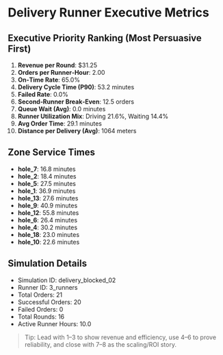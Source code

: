 # Delivery Runner Executive Metrics

## Executive Priority Ranking (Most Persuasive First)
1. **Revenue per Round**: $31.25
2. **Orders per Runner‑Hour**: 2.00
3. **On‑Time Rate**: 65.0%
4. **Delivery Cycle Time (P90)**: 53.2 minutes
5. **Failed Rate**: 0.0%
6. **Second‑Runner Break‑Even**: 12.5 orders
7. **Queue Wait (Avg)**: 0.0 minutes
8. **Runner Utilization Mix**: Driving 21.6%, Waiting 14.4%
9. **Avg Order Time**: 29.1 minutes
10. **Distance per Delivery (Avg)**: 1064 meters

## Zone Service Times
- **hole_7**: 16.8 minutes
- **hole_2**: 18.4 minutes
- **hole_5**: 27.5 minutes
- **hole_1**: 36.9 minutes
- **hole_13**: 27.6 minutes
- **hole_9**: 40.9 minutes
- **hole_12**: 55.8 minutes
- **hole_6**: 26.4 minutes
- **hole_4**: 30.2 minutes
- **hole_18**: 23.0 minutes
- **hole_10**: 22.6 minutes


## Simulation Details
- Simulation ID: delivery_blocked_02
- Runner ID: 3_runners
- Total Orders: 21
- Successful Orders: 20
- Failed Orders: 0
- Total Rounds: 16
- Active Runner Hours: 10.0

> Tip: Lead with 1–3 to show revenue and efficiency, use 4–6 to prove reliability, and close with 7–8 as the scaling/ROI story.
